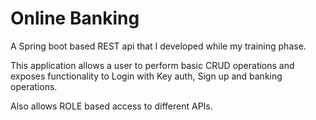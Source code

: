 # Online Banking

A Spring boot based REST api that I developed while my training phase.

This application allows a user to perform basic CRUD operations and exposes functionality to Login with Key auth, Sign up and banking operations.

Also allows ROLE based access to different APIs.
